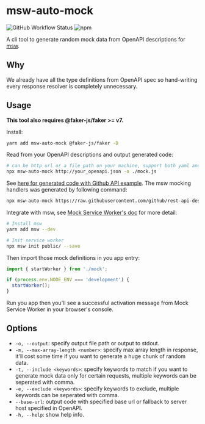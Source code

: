 # msw-auto-mock

![GitHub Workflow Status](https://img.shields.io/github/workflow/status/zoubingwu/msw-auto-mock/Test)
![npm](https://img.shields.io/npm/v/msw-auto-mock)

A cli tool to generate random mock data from OpenAPI descriptions for [msw](https://github.com/mswjs/msw).

## Why

We already have all the type definitions from OpenAPI spec so hand-writing every response resolver is completely unnecessary.

## Usage

**This tool also requires @faker-js/faker >= v7.**

Install:

```sh
yarn add msw-auto-mock @faker-js/faker -D
```

Read from your OpenAPI descriptions and output generated code:

```sh
# can be http url or a file path on your machine, support both yaml and json.
npx msw-auto-mock http://your_openapi.json -o ./mock.js
```

See [here for generated code with Github API example](https://raw.githubusercontent.com/zoubingwu/msw-auto-mock/master/example/src/mock.ts). The msw mocking handlers was generated by following command:

```sh
npx msw-auto-mock https://raw.githubusercontent.com/github/rest-api-description/main/descriptions/ghes-3.3/ghes-3.3.json --output ./example/src/mock.ts
```

Integrate with msw, see [Mock Service Worker's doc](https://mswjs.io/docs/getting-started/integrate/browser) for more detail:

```sh
# Install msw
yarn add msw --dev

# Init service worker
npx msw init public/ --save
```

Then import those mock definitions in you app entry:

```js
import { startWorker } from './mock';

if (process.env.NODE_ENV === 'development') {
  startWorker();
}
```

Run you app then you'll see a successful activation message from Mock Service Worker in your browser's console.


## Options

 - `-o, --output`: specify output file path or output to stdout.
 - `-m, --max-array-length <number>`: specify max array length in response, it'll cost some time if you want to generate a huge chunk of random data.
 - `-t, --include <keywords>`: specify keywords to match if you want to generate mock data only for certain requests, multiple keywords can be seperated with comma.
 - `-e, --exclude <keywords>`: specify keywords to exclude, multiple keywords can be seperated with comma.
 - `--base-url`: output code with specified base url or fallback to server host specified in OpenAPI.
 - `-h, --help`: show help info.
